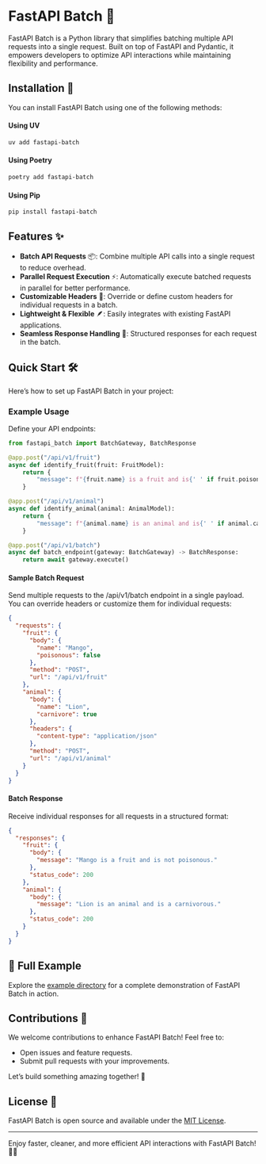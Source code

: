 # FastAPI Batch 🌟

FastAPI Batch is a Python library that simplifies batching multiple API requests into a single request. Built on top of FastAPI and Pydantic, it empowers developers to optimize API interactions while maintaining flexibility and performance.


## Installation 🚀

You can install FastAPI Batch using one of the following methods:

#### Using UV

```bash
uv add fastapi-batch
```

#### Using Poetry

```bash
poetry add fastapi-batch
```

#### Using Pip

```bash
pip install fastapi-batch
```


## Features ✨
- **Batch API Requests** 📦: Combine multiple API calls into a single request to reduce overhead.  
- **Parallel Request Execution** ⚡: Automatically execute batched requests in parallel for better performance.  
- **Customizable Headers** 📝: Override or define custom headers for individual requests in a batch.  
- **Lightweight & Flexible** 🪶: Easily integrates with existing FastAPI applications.  
- **Seamless Response Handling** 💨: Structured responses for each request in the batch.  


## Quick Start 🛠

Here’s how to set up FastAPI Batch in your project:

### Example Usage

Define your API endpoints:

```python
from fastapi_batch import BatchGateway, BatchResponse

@app.post("/api/v1/fruit")
async def identify_fruit(fruit: FruitModel):
    return {
        "message": f"{fruit.name} is a fruit and is{' ' if fruit.poisonous else ' not '}poisonous."
    }

@app.post("/api/v1/animal")
async def identify_animal(animal: AnimalModel):
    return {
        "message": f"{animal.name} is an animal and is{' ' if animal.carnivore else ' not '}a carnivorous."
    }

@app.post("/api/v1/batch")
async def batch_endpoint(gateway: BatchGateway) -> BatchResponse:
    return await gateway.execute()
```


#### Sample Batch Request

Send multiple requests to the /api/v1/batch endpoint in a single payload. You can override headers or customize them for individual requests:

```json
{
  "requests": {
    "fruit": {
      "body": {
        "name": "Mango",
        "poisonous": false
      },
      "method": "POST",
      "url": "/api/v1/fruit"
    },
    "animal": {
      "body": {
        "name": "Lion",
        "carnivore": true
      },
      "headers": {
        "content-type": "application/json"
      },
      "method": "POST",
      "url": "/api/v1/animal"
    }
  }
}
```

#### Batch Response

Receive individual responses for all requests in a structured format:

```json
{
  "responses": {
    "fruit": {
      "body": {
        "message": "Mango is a fruit and is not poisonous."
      },
      "status_code": 200
    },
    "animal": {
      "body": {
        "message": "Lion is an animal and is a carnivorous."
      },
      "status_code": 200
    }
  }
}
```


## 📖 Full Example

Explore the [example directory](https://github.com/sarbagyastha/fastapi-batch/tree/main/example) for a complete demonstration of FastAPI Batch in action.


## Contributions 🤝
We welcome contributions to enhance FastAPI Batch! Feel free to:
- Open issues and feature requests.
- Submit pull requests with your improvements.

Let’s build something amazing together! 🎉


## License 📜
FastAPI Batch is open source and available under the [MIT License](https://github.com/sarbagyastha/fastapi-batch/blob/main/LICENSE.md).

---

Enjoy faster, cleaner, and more efficient API interactions with FastAPI Batch! 🐍🚀
